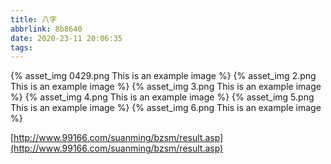 ```yaml
---
title: 八字
abbrlink: 8b8640
date: 2020-23-11 20:06:35
tags:
---
```



{% asset_img 0429.png This is an example image %}
{% asset_img 2.png This is an example image %}
{% asset_img 3.png This is an example image %}
{% asset_img 4.png This is an example image %}
{% asset_img 5.png This is an example image %}
{% asset_img 6.png This is an example image %}


[http://www.99166.com/suanming/bzsm/result.asp](http://www.99166.com/suanming/bzsm/result.asp)
